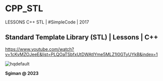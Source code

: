 # CPP_STL
LESSONS C++ STL | #SimpleCode | 2017

## Standard Template Library (STL) | Lessons | C++

https://www.youtube.com/watch?v=1cKvMZOJeeE&list=PLQOaTSbfxUtDWAtIYme5MLZ1l0GTyUYkB&index=1

![hqdefault](https://github.com/sgiman/CPP_STL/assets/7030369/bf4c252d-5fa4-49de-8e53-af102bbb35a7)



**Sgiman @ 2023**
